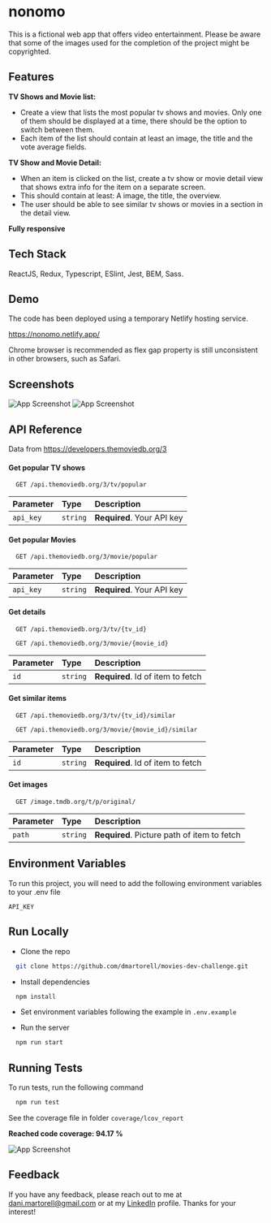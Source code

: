 
# nonomo

This is a fictional web app that offers video entertainment.
Please be aware that some of the images used for the completion of the project might be copyrighted. 




## Features

**TV Shows and Movie list:** 
- Create a view that lists the most popular tv shows and movies. Only one of them should be displayed at a time, there should be the option to switch between them.
- Each item of the list should contain at least an image, the title and the vote average fields. 

**TV Show and Movie Detail:** 

- When an item is clicked on the list, create a tv show or movie detail view that shows extra info for the item on a separate screen.
- This should contain at least: A image, the title, the overview.
- The user should be able to see similar tv shows or movies in a section in the detail view.

**Fully responsive**

## Tech Stack

ReactJS, Redux, Typescript, ESlint, Jest, BEM, Sass.

  
## Demo

The code has been deployed using a temporary Netlify hosting service.

https://nonomo.netlify.app/

Chrome browser is recommended as flex gap property is still unconsistent in other browsers, such as Safari.
  
## Screenshots
![App Screenshot](https://i.ibb.co/t3HfCph/Captura-de-pantalla-2021-07-02-a-las-11-57-16.jpg)
![App Screenshot](https://i.ibb.co/Pzxjnqp/Captura-de-pantalla-2021-07-02-a-las-11-55-18.jpg)

  
## API Reference

Data from https://developers.themoviedb.org/3 

#### Get popular TV shows
```http
  GET /api.themoviedb.org/3/tv/popular
```
| Parameter | Type     | Description                |
| :-------- | :------- | :------------------------- |
| `api_key` | `string` | **Required**. Your API key |

#### Get popular Movies
```http
  GET /api.themoviedb.org/3/movie/popular
```
| Parameter | Type     | Description                |
| :-------- | :------- | :------------------------- |
| `api_key` | `string` | **Required**. Your API key |

#### Get details

```http
  GET /api.themoviedb.org/3/tv/{tv_id}
```
```http
  GET /api.themoviedb.org/3/movie/{movie_id}
```

| Parameter | Type     | Description                       |
| :-------- | :------- | :-------------------------------- |
| `id`      | `string` | **Required**. Id of item to fetch |

#### Get similar items

```http
  GET /api.themoviedb.org/3/tv/{tv_id}/similar
```
```http
  GET /api.themoviedb.org/3/movie/{movie_id}/similar
```

| Parameter | Type     | Description                       |
| :-------- | :------- | :-------------------------------- |
| `id`      | `string` | **Required**. Id of item to fetch |

#### Get images

```http
  GET /image.tmdb.org/t/p/original/
```

| Parameter | Type     | Description                       |
| :-------- | :------- | :-------------------------------- |
| `path`      | `string` | **Required**. Picture path of item to fetch |
  


## Environment Variables

To run this project, you will need to add the following environment variables to your .env file

`API_KEY`

  
## Run Locally

- Clone the repo

```bash
  git clone https://github.com/dmartorell/movies-dev-challenge.git
```

- Install dependencies

```bash
  npm install
```

- Set environment variables following the example in `.env.example`

- Run the server

```bash
  npm run start
```

  
## Running Tests

To run tests, run the following command

```bash
  npm run test
```

See the coverage file in folder `coverage/lcov_report`


**Reached code coverage: 94.17 %**


![App Screenshot](https://i.ibb.co/FmBbD65/jest-test-coverage.jpg)

## Feedback

If you have any feedback, please reach out to me at dani.martorell@gmail.com or at my [LinkedIn](https://www.linkedin.com/in/daniel-martorell/) profile. Thanks for your interest!
  
